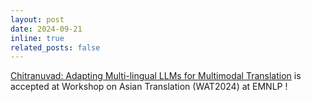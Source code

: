 ```yaml
---
layout: post
date: 2024-09-21
inline: true
related_posts: false
---
```


[Chitranuvad: Adapting Multi-lingual LLMs for Multimodal Translation](https://aclanthology.org/2024.wmt-1.80/) is accepted at Workshop on Asian Translation (WAT2024) at EMNLP !
